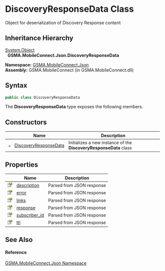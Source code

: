 DiscoveryResponseData Class
===========================
Object for deserialization of Discovery Response content


Inheritance Hierarchy
---------------------
[System.Object][1]  
  **GSMA.MobileConnect.Json.DiscoveryResponseData**  

**Namespace:** [GSMA.MobileConnect.Json][2]  
**Assembly:** GSMA.MobileConnect (in GSMA.MobileConnect.dll)

Syntax
------

```csharp
public class DiscoveryResponseData
```

The **DiscoveryResponseData** type exposes the following members.


Constructors
------------

                 | Name                       | Description                                                       
---------------- | -------------------------- | ----------------------------------------------------------------- 
![Public method] | [DiscoveryResponseData][3] | Initializes a new instance of the **DiscoveryResponseData** class 


Properties
----------

                   | Name               | Description               
------------------ | ------------------ | ------------------------- 
![Public property] | [description][4]   | Parsed from JSON response 
![Public property] | [error][5]         | Parsed from JSON response 
![Public property] | [links][6]         | Parsed from JSON response 
![Public property] | [response][7]      | Parsed from JSON response 
![Public property] | [subscriber_id][8] | Parsed from JSON response 
![Public property] | [ttl][9]           | Parsed from JSON response 


See Also
--------

#### Reference
[GSMA.MobileConnect.Json Namespace][2]  

[1]: http://msdn.microsoft.com/en-us/library/e5kfa45b
[2]: ../README.md
[3]: _ctor.md
[4]: description.md
[5]: error.md
[6]: links.md
[7]: response.md
[8]: subscriber_id.md
[9]: ttl.md
[10]: ../../_icons/Help.png
[Public method]: ../../_icons/pubmethod.gif "Public method"
[Public property]: ../../_icons/pubproperty.gif "Public property"
